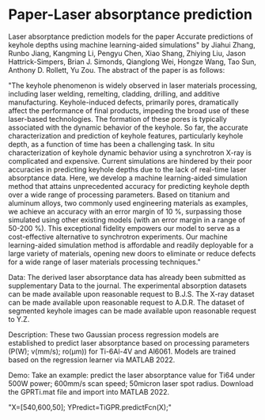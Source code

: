 # Paper-Laser absorptance prediction

Laser absorptance prediction models for the paper Accurate predictions of keyhole depths using machine learning-aided simulations" by Jiahui Zhang, Runbo Jiang, Kangming Li, Pengyu Chen, Xiao Shang, Zhiying Liu, Jason Hattrick-Simpers, Brian J. Simonds, Qianglong Wei, Hongze Wang, Tao Sun, Anthony D. Rollett, Yu Zou. The abstract of the paper is as follows:

"The keyhole phenomenon is widely observed in laser materials processing, including laser welding, remelting, cladding, drilling, and additive manufacturing. Keyhole-induced defects, primarily pores, dramatically affect the performance of final products, impeding the broad use of these laser-based technologies. The formation of these pores is typically associated with the dynamic behavior of the keyhole. So far, the accurate characterization and prediction of keyhole features, particularly keyhole depth, as a function of time has been a challenging task. In situ characterization of keyhole dynamic behavior using a synchrotron X-ray is complicated and expensive. Current simulations are hindered by their poor accuracies in predicting keyhole depths due to the lack of real-time laser absorptance data. Here, we develop a machine learning-aided simulation method that attains unprecedented accuracy for predicting keyhole depth over a wide range of processing parameters. Based on titanium and aluminum alloys, two commonly used engineering materials as examples, we achieve an accuracy with an error margin of 10 %, surpassing those simulated using other existing models (with an error margin in a range of 50-200 %). This exceptional fidelity empowers our model to serve as a cost-effective alternative to synchrotron experiments. Our machine learning-aided simulation method is affordable and readily deployable for a large variety of materials, opening new doors to eliminate or reduce defects for a wide range of laser materials processing techniques."

Data:
The derived laser absorptance data has already been submitted as supplementary Data to the journal. The experimental absorption datasets can be made available upon reasonable request to B.J.S. The X-ray dataset can be made available upon reasonable request to A.D.R. The dataset of segmented keyhole images can be made available upon reasonable request to Y.Z. 

Description:
These two Gaussian process regression models are established to predict laser absorptance based on processing parameters (P(W); v(mm/s); ro(μm)) for Ti-6Al-4V and Al6061. Models are trained based on the regression learner via MATLAB 2022.

Demo:
Take an example: predict the laser absorptance value for Ti64 under 500W power; 600mm/s scan speed; 50micron laser spot radius. Download the GPRTi.mat file and import into MATLAB 2022.

"X=[540,600,50];
YPredict=TiGPR.predictFcn(X);"
